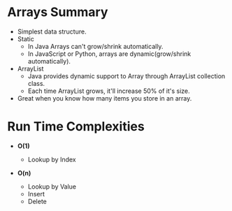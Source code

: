 
# Arrays Summary
- Simplest data structure.
- Static
    - In Java Arrays can't grow/shrink automatically.
    - In JavaScript or Python, arrays are dynamic(grow/shrink automatically).
- ArrayList
    - Java provides dynamic support to Array through ArrayList collection class.
    - Each time ArrayList grows, it'll increase 50% of it's size.
- Great when you know how many items you store in an array.

# Run Time Complexities

- **O(1)**
    - Lookup by Index

- **O(n)**
    - Lookup by Value
    - Insert
    - Delete
    